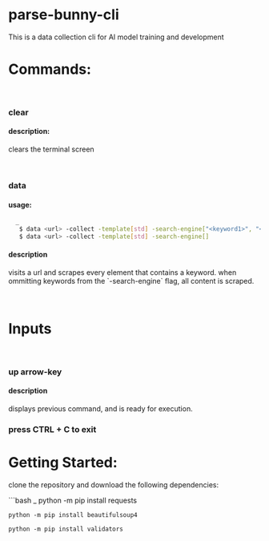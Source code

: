 # parse-bunny-cli
This is a data collection cli for AI model training and development

<h1>Commands:</h1>
<br />
<h3>clear</h3>
<h4>description:</h4>
<p>clears the terminal screen</p>
<br />
<h3>data</h3>
<h4>usage:</h4>

```bash 
  _
   $ data <url> -collect -template[std] -search-engine["<keyword1>", "<keyword2>"]
   $ data <url> -collect -template[std] -search-engine[]
```

<h4>description</h4>
<p>visits a url and scrapes every element that contains a keyword. 
when ommitting keywords from the `-search-engine` flag, all content is scraped.</p>
<br />

<h1>Inputs</h1>
<br />
<h3>up arrow-key</h3>
<h4>description</h4>
<p>displays previous command, and is ready for execution.</p>

<h3>press CTRL + C to exit<h3>

<h1>Getting Started:</h1>
<p>clone the repository and download the following dependencies:</p>
```bash
   _
    python -m pip install requests

    python -m pip install beautifulsoup4

    python -m pip install validators
```

